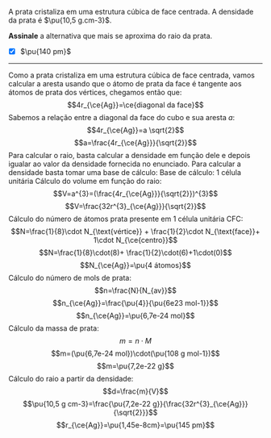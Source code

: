 A prata cristaliza em uma estrutura cúbica de face centrada. A densidade da prata é $\pu{10,5 g.cm-3}$.

**Assinale** a alternativa que mais se aproxima do raio da prata.

- [x] $\pu{140 pm}$

---

Como a prata cristaliza em uma estrutura cúbica de face centrada, vamos calcular a aresta usando que o átomo de prata da face é tangente aos átomos de prata dos vértices, chegamos então que:
$$4r_{\ce{Ag}}=\ce{diagonal da face}$$
Sabemos a relação entre a diagonal da face do cubo e sua aresta $a$:
$$4r_{\ce{Ag}}=a \sqrt{2}$$
$$a=\frac{4r_{\ce{Ag}}}{\sqrt{2}}$$
Para calcular o raio, basta calcular a densidade em função dele e depois igualar ao valor da densidade fornecida no enunciado.
Para calcular a densidade basta tomar uma base de cálculo:
Base de cálculo: 1 célula unitária
Cálculo do volume em função do raio:
$$V=a^{3}=(\frac{4r_{\ce{Ag}}}{\sqrt{2}})^{3}$$
$$V=\frac{32r^{3}_{\ce{Ag}}}{\sqrt{2}}$$
Cálculo do número de átomos prata presente em 1 célula unitária CFC:
$$N=\frac{1}{8}\cdot N_{\text{vértice}} + \frac{1}{2}\cdot N_{\text{face}}+ 1\cdot N_{\ce{centro}}$$
$$N=\frac{1}{8}\cdot(8)+ \frac{1}{2}\cdot(6)+1\cdot(0)$$
$$N_{\ce{Ag}}=\pu{4 átomos}$$
Cálculo do número de mols de prata:
$$n=\frac{N}{N_{av}}$$
$$n_{\ce{Ag}}=\frac{\pu{4}}{\pu{6e23 mol-1}}$$
$$n_{\ce{Ag}}=\pu{6,7e-24 mol}$$
Cálculo da massa de prata:
$$m=n \cdot M$$
$$m=(\pu{6,7e-24 mol})\cdot(\pu{108 g mol-1})$$
$$m=\pu{7,2e-22 g}$$
Cálculo do raio a partir da densidade:
$$d=\frac{m}{V}$$
$$\pu{10,5 g cm-3}=\frac{\pu{7,2e-22 g}}{\frac{32r^{3}_{\ce{Ag}}}{\sqrt{2}}}$$
$$r_{\ce{Ag}}=\pu{1,45e-8cm}=\pu{145 pm}$$

